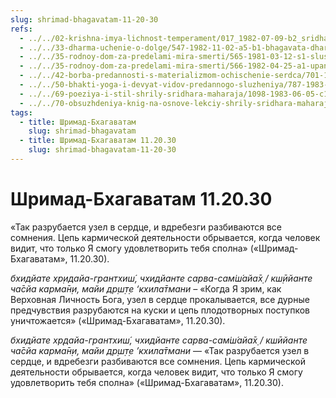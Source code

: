 ```yaml
---
slug: shrimad-bhagavatam-11-20-30
refs:
  - ../../02-krishna-imya-lichnost-temperament/017_1982-07-09-b2_sridharmj_poznanie_krishny-sut_vseh_ved.md
  - ../../33-dharma-uchenie-o-dolge/547-1982-11-02-a5-b1-bhagavata-dharma-osnovana-na-vlechenii-k-absolyutnomu-tsentru-krasote-i-lyubvi.md
  - ../../35-rodnoy-dom-za-predelami-mira-smerti/565-1981-03-12-s1-slushanie-duhovnyh-istin-probuzhdaet-i-ochishhaet-serdtse.md
  - ../../35-rodnoy-dom-za-predelami-mira-smerti/566-1982-04-25-a1-upanishady-i-bhagavatam-o-poiske-universalnogo-resheniya.md
  - ../../42-borba-predannosti-s-materializmom-ochischenie-serdca/701-1982-05-04-a1-soznanie-krishny-bogatstvo-serdtsa-shrimad-bhagavatam-11-20-30.md
  - ../../50-bhakti-yoga-i-devyat-vidov-predannogo-sluzheniya/787-1983-11-02-a11-b1-devyat-protsessov-bhakti-vzaimosvyazany.md
  - ../../69-poeziya-i-stil-shrily-sridhara-maharaja/1098-1983-06-05-c1-o-pervom-stihe-bhagavatam-i-poezii-rupy-gosvami.md
  - ../../70-obsuzhdeniya-knig-na-osnove-lekciy-shrily-sridhara-maharaja/1117-1983-05-23-a1-obsuzhdenie-knigi-shri-guru-i-ego-milost.md
tags:
  - title: Шримад-Бхагаватам
    slug: shrimad-bhagavatam
  - title: Шримад-Бхагаватам 11.20.30
    slug: shrimad-bhagavatam-11-20-30
---
```


# Шримад-Бхагаватам 11.20.30

«Так разрубается узел в сердце, и вдребезги разбиваются все сомнения. Цепь кармической деятельности обрывается, когда человек видит, что только Я смогу удовлетворить тебя сполна» («Шримад-Бхагаватам», 11.20.30).

*бхидйате хр̣идайа-грантхиш́, чхидйанте сарва-сам̇ш́айа̄х̣ / кш̣ӣйанте ча̄сйа карма̄н̣и, майи др̣ш̣т̣е ‘кхила̄тмани –* «Когда Я зрим, как Верховная Личность Бога, узел в сердце прокалывается, все дурные предчувствия разрубаются на куски и цепь плодотворных поступков уничтожается» («Шримад-Бхагаватам», 11.20.30).

*бхидйате хр̣дайа-грантхиш́, чхидйанте сарва-сам̇ш́айа̄х̣ / кшӣйанте ча̄сйа карма̄н̣и, майи др̣ш̣т̣е ’кхила̄тмани* — «Так разрубается узел в сердце, и вдребезги разбиваются все сомнения. Цепь кармической деятельности обрывается, когда человек видит, что только Я смогу удовлетворить тебя сполна» («Шримад-Бхагаватам», 11.20.30).


